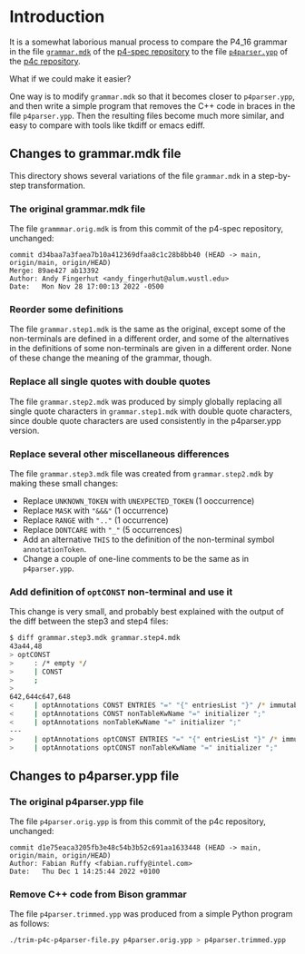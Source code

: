 # Introduction

It is a somewhat laborious manual process to compare the P4_16 grammar
in the file
[`grammar.mdk`](https://github.com/p4lang/p4-spec/blob/main/p4-16/spec/grammar.mdk)
of the [p4-spec repository](https://github.com/p4lang/p4-spec) to the
file
[`p4parser.ypp`](https://github.com/p4lang/p4c/blob/main/frontends/parsers/p4/p4parser.ypp)
of the [p4c repository](https://github.com/p4lang/p4c).

What if we could make it easier?

One way is to modify `grammar.mdk` so that it becomes closer to
`p4parser.ypp`, and then write a simple program that removes the C++
code in braces in the file `p4parser.ypp`.  Then the resulting files
become much more similar, and easy to compare with tools like tkdiff
or emacs ediff.


## Changes to grammar.mdk file

This directory shows several variations of the file `grammar.mdk` in a
step-by-step transformation.


### The original grammar.mdk file

The file `grammmar.orig.mdk` is from this commit of the p4-spec
repository, unchanged:

```
commit d34baa7a3faea7b10a412369dfaa8c1c28b8bb40 (HEAD -> main, origin/main, origin/HEAD)
Merge: 89ae427 ab13392
Author: Andy Fingerhut <andy_fingerhut@alum.wustl.edu>
Date:   Mon Nov 28 17:00:13 2022 -0500
```


### Reorder some definitions

The file `grammar.step1.mdk` is the same as the original, except
some of the non-terminals are defined in a different order, and some
of the alternatives in the definitions of some non-terminals are
given in a different order.  None of these change the meaning of the
grammar, though.


### Replace all single quotes with double quotes

The file `grammar.step2.mdk` was produced by simply globally replacing
all single quote characters in `grammar.step1.mdk` with double quote
characters, since double quote characters are used consistently in the
p4parser.ypp version.


### Replace several other miscellaneous differences

The file `grammar.step3.mdk` file was created from `grammar.step2.mdk`
by making these small changes:

+ Replace `UNKNOWN_TOKEN` with `UNEXPECTED_TOKEN` (1 ooccurrence)
+ Replace `MASK` with `"&&&"` (1 occurrence)
+ Replace `RANGE` with `".."` (1 occurrence)
+ Replace `DONTCARE` with `"_"` (5 occurrences)
+ Add an alternative `THIS` to the definition of the non-terminal
  symbol `annotationToken`.
+ Change a couple of one-line comments to be the same as in
  `p4parser.ypp`.


### Add definition of `optCONST` non-terminal and use it

This change is very small, and probably best explained with the output
of the diff between the step3 and step4 files:

```bash
$ diff grammar.step3.mdk grammar.step4.mdk
43a44,48
> optCONST
>     : /* empty */      
>     | CONST       
>     ;
> 
642,644c647,648
<     | optAnnotations CONST ENTRIES "=" "{" entriesList "}" /* immutable entries */
<     | optAnnotations CONST nonTableKwName "=" initializer ";"
<     | optAnnotations nonTableKwName "=" initializer ";"
---
>     | optAnnotations optCONST ENTRIES "=" "{" entriesList "}" /* immutable entries */
>     | optAnnotations optCONST nonTableKwName "=" initializer ";"
```


## Changes to p4parser.ypp file


### The original p4parser.ypp file

The file `p4parser.orig.ypp` is from this commit of the p4c
repository, unchanged:

```
commit d1e75eaca3205fb3e48c54b3b52c691aa1633448 (HEAD -> main, origin/main, origin/HEAD)
Author: Fabian Ruffy <fabian.ruffy@intel.com>
Date:   Thu Dec 1 14:25:44 2022 +0100
```


### Remove C++ code from Bison grammar

The file `p4parser.trimmed.ypp` was produced from a simple Python
program as follows:

```bash
./trim-p4c-p4parser-file.py p4parser.orig.ypp > p4parser.trimmed.ypp
```
